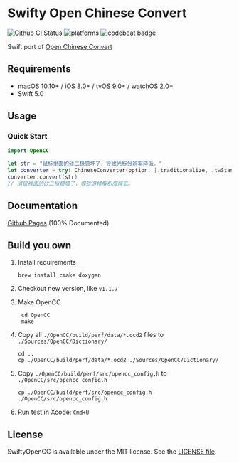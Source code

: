 # Swifty Open Chinese Convert

[![Github CI Status](https://github.com/ddddxxx/SwiftyOpenCC/workflows/CI/badge.svg)](https://github.com/ddddxxx/SwiftyOpenCC/actions)
![platforms](https://img.shields.io/badge/platforms-Linux%20%7C%20macOS%20%7C%20iOS%20%7C%20tvOS%20%7C%20watchOS-lightgrey.svg)
[![codebeat badge](https://codebeat.co/badges/39f17620-4f1c-4a46-b3f9-8f5b248ac28f)](https://codebeat.co/projects/github-com-ddddxxx-swiftyopencc-master)

Swift port of [Open Chinese Convert](https://github.com/BYVoid/OpenCC)

## Requirements

- macOS 10.10+ / iOS 8.0+ / tvOS 9.0+ / watchOS 2.0+
- Swift 5.0

## Usage

### Quick Start

```swift
import OpenCC

let str = "鼠标里面的硅二极管坏了，导致光标分辨率降低。"
let converter = try! ChineseConverter(option: [.traditionalize, .twStandard, .twIdiom])
converter.convert(str)
// 滑鼠裡面的矽二極體壞了，導致游標解析度降低。
```

## Documentation

[Github Pages](http://ddddxxx.github.io/SwiftyOpenCC) (100% Documented)

## Build you own

1. Install requirements

    ```shell
    brew install cmake doxygen
    ```

2. Checkout new version, like `v1.1.7`

3. Make OpenCC

   ```shell
    cd OpenCC
    make
   ```

4. Copy  all `./OpenCC/build/perf/data/*.ocd2`  files to `./Sources/OpenCC/Dictionary/`

   ```shell
   cd ..
   cp ./OpenCC/build/perf/data/*.ocd2 ./Sources/OpenCC/Dictionary/
   ```

6. Copy `./OpenCC/build/perf/src/opencc_config.h` to `./OpenCC/src/opencc_config.h`

   ```shell
   cp ./OpenCC/build/perf/src/opencc_config.h ./OpenCC/src/opencc_config.h
   ```

7. Run test in Xcode: `Cmd+U`

## License

SwiftyOpenCC is available under the MIT license. See the [LICENSE file](LICENSE).
